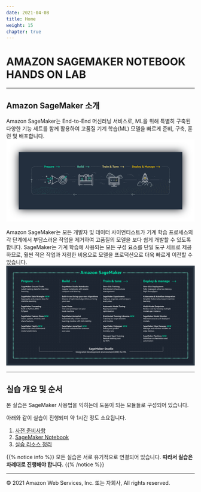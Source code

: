 ```yaml
---
date: 2021-04-08
title: Home
weight: 15
chapter: true
---
```


# AMAZON SAGEMAKER NOTEBOOK HANDS ON LAB

---

## Amazon SageMaker 소개
Amazon SageMaker는 End-to-End 머신러닝 서비스로, ML을 위해 특별히 구축된 다양한 기능 세트를 함께 활용하여 고품질 기계 학습(ML) 모델을 빠르게 준비, 구축, 훈련 및 배포합니다.
![working-process](./images/working-process.png)

Amazon SageMaker는 모든 개발자 및 데이터 사이언티스트가 기계 학습 프로세스의 각 단계에서 부담스러운 작업을 제거하여 고품질의 모델을 보다 쉽게 개발할 수 있도록 합니다. SageMaker는 기계 학습에 사용되는 모든 구성 요소를 단일 도구 세트로 제공하므로, 훨씬 적은 작업과 저렴한 비용으로 모델을 프로덕션으로 더욱 빠르게 이전할 수 있습니다.
![features](./images/sagemaker-features.png)

---
## 실습 개요 및 순서
본 실습은 SageMaker 사용법을 익히는데 도움이 되는 모듈들로 구성되어 있습니다.

아래와 같이 실습이 진행되며 약 1시간 정도 소요됩니다.

1. [사전 준비사항](prerequisite)
2. [SageMaker Notebook](notebook)
3. [실습 리소스 정리](cleanup)

{{% notice info %}}
모든 실습은 서로 유기적으로 연결되어 있습니다. **따라서 실습은 차례대로 진행해야 합니다.**
{{% /notice %}} 

---
© 2021 Amazon Web Services, Inc. 또는 자회사, All rights reserved.
